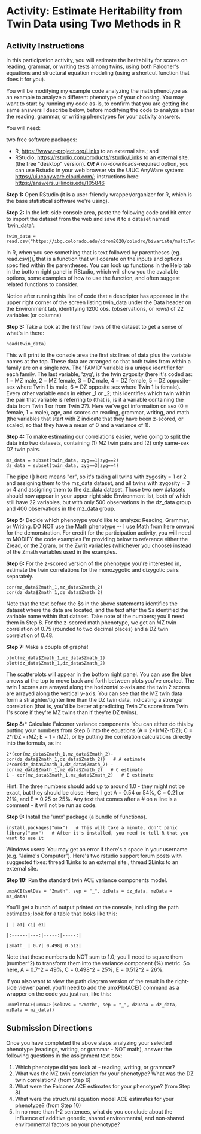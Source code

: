 # Activity: Estimate Heritability from Twin Data using Two Methods in R

## Activity Instructions

In this participation activity, you will estimate the heritability for scores on reading, grammar, or writing tests among twins, using both Falconer's equations and structural equation modeling (using a shortcut function that does it for you).

You will be modifying my example code analyzing the math phenotype as an example to analyze a different phenotype of your choosing. You may want to start by running my code as-is, to confirm that you are getting the same answers I describe below, before modifying the code to analyze either the reading, grammar, or writing phenotypes for your activity answers.

You will need:

two free software packages:
- R, https://www.r-project.org/Links to an external site.; and 
- RStudio, https://rstudio.com/products/rstudio/Links to an external site. (the free "desktop" version).
***OR*** A no-downloads-required option, you can use Rstudio in your web browser via the UIUC AnyWare system: https://uiucanyware.cloud.com/; instructions here: https://answers.uillinois.edu/105846

**Step 1:** Open RStudio (it is a user-friendly wrapper/organizer for R, which is the base statistical software we're using).

**Step 2:** In the left-side console area, paste the following code and hit enter to import the dataset from the web and save it to a dataset named 'twin_data':

~~~
twin_data = read.csv("https://ibg.colorado.edu/cdrom2020/colodro/bivariate/multiTwin.csv")
~~~

In R, when you see something that is text followed by parentheses (eg. read.csv()), that is a function that will operate on the inputs and options specified within the parentheses. You can look up functions in the Help tab in the bottom right panel in RStudio, which will show you the available options, some examples of how to use the function, and often suggest related functions to consider.

Notice after running this line of code that a descriptor has appeared in the upper right corner of the screen listing twin_data under the Data header on the Environment tab, identifying 1200 obs. (observations, or rows) of 22 variables (or columns)

**Step 3:** Take a look at the first few rows of the dataset to get a sense of what's in there:

~~~
head(twin_data)
~~~

This will print to the console area the first six lines of data plus the variable names at the top. These data are arranged so that both twins from within a family are on a single row. The 'FAMID' variable is a unique identifier for each family. The last variable, 'zyg', is the twin zygosity (here it's coded as: 1 = MZ male, 2 = MZ female, 3 = DZ male, 4 = DZ female, 5 = DZ opposite-sex where Twin 1 is male, 6 = DZ opposite sex where Twin 1 is female). Every other variable ends in either \_1 or \_2; this identifies which twin within the pair that variable is referring to (that is, is it a variable containing the data from Twin 1 or from Twin 2?). Here we've got information on sex (0 = female, 1 = male), age, and scores on reading, grammar, writing, and math (the variables that start with Z indicate that they have been z-scored, or scaled, so that they have a mean of 0 and a variance of 1).

**Step 4:** To make estimating our correlations easier, we're going to split the data into two datasets, containing (1) MZ twin pairs and (2) only same-sex DZ twin pairs.

~~~
mz_data = subset(twin_data, zyg==1|zyg==2)
dz_data = subset(twin_data, zyg==3|zyg==4)
~~~

The pipe (|) here means "or", so it's taking all twins with zygosity = 1 or 2 and assigning them to the mz_data dataset, and all twins with zygosity = 3 or 4 and assigning them to the dz_data dataset. Those two new datasets should now appear in your upper right side Environment list, both of which still have 22 variables, but with only 500 observations in the dz_data group and 400 observations in the mz_data group.

**Step 5:** Decide which phenotype you'd like to analyze: Reading, Grammar, or Writing. DO NOT use the Math phenotype -- I use Math from here onward for the demonstration. For credit for the participation activity, you will need to MODIFY the code examples I'm providing below to reference either the Zread, or the Zgram, or the Zwrit variables (whichever you choose) instead of the Zmath variables used in the examples.

**Step 6:** For the z-scored version of the phenotype you're interested in, estimate the twin correlations for the monozygotic and dizygotic pairs separately.

~~~
cor(mz_data$Zmath_1,mz_data$Zmath_2)
cor(dz_data$Zmath_1,dz_data$Zmath_2)
~~~

Note that the text before the $s in the above statements identifies the dataset where the data are located, and the text after the $s identified the variable name within that dataset. Take note of the numbers; you'll need them in Step 8. For the z-scored math phenotype, we get an MZ twin correlation of 0.75 (rounded to two decimal places) and a DZ twin correlation of 0.48.

**Step 7:** Make a couple of graphs!

~~~
plot(mz_data$Zmath_1,mz_data$Zmath_2)
plot(dz_data$Zmath_1,dz_data$Zmath_2)
~~~

The scatterplots will appear in the bottom right panel. You can use the blue arrows at the top to move back and forth between plots you've created. The twin 1 scores are arrayed along the horizontal x-axis and the twin 2 scores are arrayed along the vertical y-axis. You can see that the MZ twin data form a straighter/tighter line than the DZ twin data, indicating a stronger correlation (that is, you'd be better at predicting Twin 2's score from Twin 1's score if they're MZ twins than if they're DZ twins).

**Step 8:*** Calculate Falconer variance components. You can either do this by putting your numbers from Step 6 into the equations (A = 2*(rMZ-rDZ); C = 2\*rDZ - rMZ; E = 1 - rMZ), or by putting the correlation calculations directly into the formula, as in:

~~~
2*(cor(mz_data$Zmath_1,mz_data$Zmath_2)-cor(dz_data$Zmath_1,dz_data$Zmath_2))   # A estimate
2*cor(dz_data$Zmath_1,dz_data$Zmath_2) - cor(mz_data$Zmath_1,mz_data$Zmath_2)   # C estimate
1 - cor(mz_data$Zmath_1,mz_data$Zmath_2)   # E estimate
~~~

Hint: The three numbers should add up to around 1.0 - they might not be exact, but they should be close. Here, I get A = 0.54 or 54%, C = 0.21 or 21%, and E = 0.25 or 25%. Any text that comes after a # on a line is a comment - it will not be run as code.

**Step 9:** Install the 'umx' package (a bundle of functions).

~~~
install.packages("umx")   # This will take a minute, don't panic
library("umx")   # After it's installed, you need to tell R that you want to use it
~~~

Windows users: You may get an error if there's a space in your username (e.g. "Jaime's Computer"). Here's two rstudio support forum posts with suggested fixes: thread 1Links to an external site., thread 2Links to an external site.

**Step 10:** Run the standard twin ACE variance components model.

~~~
umxACE(selDVs = "Zmath", sep = "_", dzData = dz_data, mzData = mz_data)
~~~

You'll get a bunch of output printed on the console, including the path estimates; look for a table that looks like this: 

~~~
| | a1| c1| e1|

|:------|---:|-----:|-----:|

|Zmath_ | 0.7| 0.498| 0.512|
~~~

Note that these numbers do NOT sum to 1.0; you'll need to square them (number^2) to transform them into the variance component (%) metric. So here, A = 0.7^2 = 49%, C = 0.498^2 = 25%, E = 0.512^2 = 26%.

If you also want to view the path diagram version of the result in the right-side viewer panel, you'll need to add the umxPlotACE() command as a wrapper on the code you just ran, like this:

~~~
umxPlotACE(umxACE(selDVs = "Zmath", sep = "_", dzData = dz_data, mzData = mz_data))
~~~

## Submission Directions

Once you have completed the above steps analyzing your selected phenotype (readings, writing, or grammar - NOT math), answer the following questions in the assignment text box:

1. Which phenotype did you look at - reading, writing, or grammar?
2. What was the MZ twin correlation for your phenotype? What was the DZ twin correlation? (from Step 6)
3. What were the Falconer ACE estimates for your phenotype? (from Step 8)
4. What were the structural equation model ACE estimates for your phenotype? (from Step 10)
5. In no more than 1-2 sentences, what do you conclude about the influence of additive genetic, shared environmental, and non-shared environmental factors on your phenotype?
